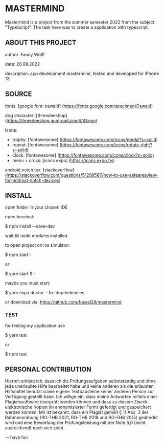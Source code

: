 # MASTERMIND

Mastermind is a project from the summer semester 2022 from the subject "TypeScript". The task here was to create a application with typescript.



## ABOUT THIS PROJECT

author: Fanny Wolff

date: 20.09.2022

description: app development mastermind, tested and developed for IPhone 13



## SOURCE

fonts: [google font: oswald] (https://fonts.google.com/specimen/Oswald)

dog character: [threedeeshop] (https://threedeeshop.gumroad.com/l/jOxpm)

icons:
- trophy: [fontawesome] (https://fontawesome.com/icons/medal?s=solid)
- repeat: [fontawesome] (https://fontawesome.com/icons/rotate-right?s=solid)
- clock: [fontawesome] (https://fontawesome.com/icons/clock?s=solid)
- menu + cross: [icons expo] (https://icons.expo.fyi)

android.notch.tsx: [stackoverflow] (https://stackoverflow.com/questions/51289587/how-to-use-safeareaview-for-android-notch-devices)




## INSTALL

open folder in your chosen IDE

open terminal:

$ npm install --save-dev

wait till node modules installed

to open project on ios simulator:

$ npm start i 

or

$ yarn start
$ i

maybe you must start: 

$ yarn expo  doctor --fix-dependencies

or download via:
https://github.com/fussel28/mastermind


### TEST

for testing my application use

$ yarn test

or 

$ npm test


## PERSONAL CONTRIBUTION

Hiermit erkläre ich, dass ich die Prüfungsaufgaben selbstständig und ohne jede unerlaubte Hilfe bearbeitet habe und keine anderen als die erlaubten Hilfsmittel benutzt sowie eigene Textbausteine keiner anderen Person zur Verfügung gestellt habe.
Ich willige ein, dass meine Antworten mittels einer Plagiatssoftware überprüft werden können und dass zu diesem Zweck elektronische Kopien (in anonymisierter Form) gefertigt und gespeichert werden können.
Mir ist bekannt, dass ein Plagiat gemäß § 11 Abs. 3 der Rahmenordnung (RO-THB 2021, RO-THB 2018 und RO-FHB 2015) geahndet wird und eine Bewertung der Prüfungsleistung mit der Note 5,0 (nicht ausreichend) nach sich zieht.


-- have fun